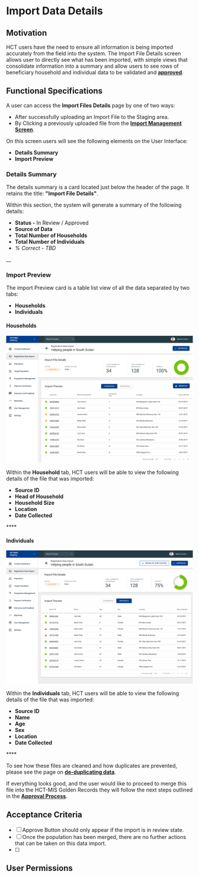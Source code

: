 # Import Data Details

## Motivation

HCT users have the need to ensure all information is being imported accurately from the field into the system. The Import File Details screen allows user to directly see what has been imported, with simple views that consolidate information into a summary and allow users to see rows of beneficiary household and individual data to be validated and [**approved**](approval-process.md). 

## Functional Specifications

A user can access the **Import Files Details** page by one of two ways:

* After successfully uploading an Import File to the Staging area.
* By Clicking a previously uploaded file from the [**Import Management Screen**](detail-screen-approval-process.md).

On this screen users will see the following elements on the User Interface:

* **Details Summary**
* **Import Preview**

### Details Summary

The details summary is a card located just below the header of the page. It retains the title: **"Import File Details"**.

Within this section, the system will generate a summary of the following details:

* **Status -** In Review / Approved
* **Source of Data**
* **Total Number of Households**
* **Total Number of Individuals**
* _% Correct - TBD_

\_\_

### Import Preview

The import Preview card is a table list view of all the data separated by two tabs:

* **Households**
* **Individuals**

#### 

#### Households

![](../../../.gitbook/assets/image-2020-02-18-at-1.47.33-pm.png)

Within the **Household** tab, HCT users will be able to view the following details of the file that was imported:

* **Source ID**
* **Head of Household**
* **Household Size**
* **Location**
* **Date Collected**

\*\*\*\*

#### **Individuals**

![](../../../.gitbook/assets/image-2020-02-18-at-1.46.57-pm.png)

Within the **Individuals** tab, HCT users will be able to view the following details of the file that was imported:

* **Source ID**
* **Name**
* **Age**
* **Sex**
* **Location**
* **Date Collected**

\*\*\*\*

To see how these files are cleaned and how duplicates are prevented, please see the page on [**de-duplicating data**](de-duplicating-data.md).

If everything looks good, and the user would like to proceed to merge this file into the HCT-MIS Golden Records they will follow the next steps outlined in the [**Approval Process**](approval-process.md).

## Acceptance Criteria

* [ ] Approve Button should only appear if the import is in review state.
* [ ] Once the population has been merged, there are no further actions that can be taken on this data import.
* [ ] 
## User Permissions



